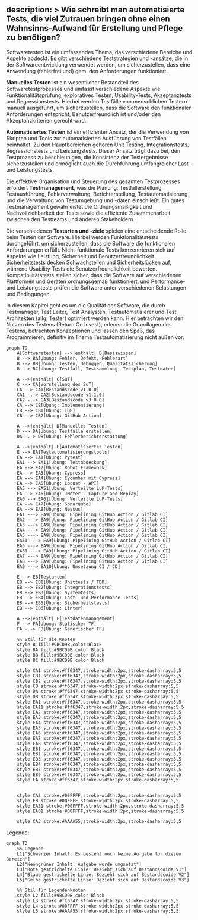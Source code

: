 description: >
  Wie schreibt man automatisierte Tests, die viel Zutrauen bringen
  ohne einen Wahnsinns-Aufwand für Erstellung und Pflege zu benötigen?
---

Softwaretesten ist ein umfassendes Thema, das verschiedene Bereiche und Aspekte abdeckt. Es gibt verschiedene
Teststrategien und -ansätze, die in der Softwareentwicklung verwendet werden, um sicherzustellen, dass eine Anwendung
(fehlerfrei und) gem. den Anforderungen funktioniert.

**Manuelles Testen** ist ein wesentlicher Bestandteil des Softwaretestprozesses und umfasst verschiedene Aspekte wie
Funktionalitätsprüfung, exploratives Testen, Usability-Tests, Akzeptanztests und Regressionstests. Hierbei werden
Testfälle von menschlichen Testern manuell ausgeführt, um sicherzustellen, dass die Software den funktionalen
Anforderungen entspricht, Benutzerfreundlich ist und/oder den Akzeptanzkriterien gerecht wird.

**Automatisiertes Testen** ist ein effizienter Ansatz, der die Verwendung von Skripten und Tools zur automatisierten
Ausführung von Testfällen beinhaltet. Zu den Hauptbereichen gehören Unit Testing, Integrationstests, Regressionstests
und Leistungstests. Dieser Ansatz trägt dazu bei, den Testprozess zu beschleunigen, die Konsistenz der Testergebnisse
sicherzustellen und ermöglicht auch die Durchführung umfangreicher Last- und Leistungstests.

Die effektive Organisation und Steuerung des gesamten Testprozesses erfordert **Testmanagement**, was die Planung,
Testfallerstellung, Testausführung, Fehlerverwaltung, Berichterstellung, Testautomatisierung und die Verwaltung von
Testumgebung und -daten einschließt. Ein gutes Testmanagement gewährleistet die Ordnungsmäßigkeit und
Nachvollziehbarkeit der Tests sowie die effiziente Zusammenarbeit zwischen den Testteams und anderen Stakeholdern.

Die verschiedenen **Testarten und -ziele** spielen eine entscheidende Rolle beim Testen der Software. Hierbei werden
Funktionalitätstests durchgeführt, um sicherzustellen, dass die Software die funktionalen Anforderungen erfüllt.
Nicht-funktionale Tests konzentrieren sich auf Aspekte wie Leistung, Sicherheit und Benutzerfreundlichkeit.
Sicherheitstests decken Schwachstellen und Sicherheitslücken auf, während Usability-Tests die Benutzerfreundlichkeit
bewerten. Kompatibilitätstests stellen sicher, dass die Software auf verschiedenen Plattformen und Geräten
ordnungsgemäß funktioniert, und Performance- und Leistungstests prüfen die Software unter verschiedenen Belastungen
und Bedingungen.

In diesem Kapitel geht es um die Qualität der Software, die durch Testmanager, Test Leiter, Test Analysten,
Testautomatisierer und Test Architekten (allg. Tester) optimiert werden kann. Hier betrachten wir den Nutzen des
Testens (Return On Invest), erlenen die Grundlagen des Testens, betrachten Konzeptionen und lassen den Spaß, das
Programmieren, definitiv im Thema Testautomatisierung nicht außen vor.

```mermaid
graph TD
    A[Softwaretesten] -->|enthält| B[Basiswissen]
    B --> BA[Übung: Fehler, Defekt, Fehlerart]
    B --> BB[Übung: Testen, Debuggen, Qualitätssicherung]
    B --> BC[Übung: Testfall, Testsammlung, Testplan, Testdaten]

    A -->|enthält| C[SuT]
    C --> CA[Vorstellung des SuT]
    CA --> CA1[Bestandscode v1.0.0]
    CA1 -.-> CA2[Bestandscode v1.1.0]
    CA2 -.-> CA3[Bestandscode v3.0.0]
    CA --> CB[Übung: Implementierung]
    CB --> CB1[Übung: IDE]
    CB --> CB2[Übung: GitHub Action]

    A -->|enthält| D[Manuelles Testen]
    D --> DA[Übung: Testfälle erstellen]
    DA -.-> DB[Übung: Fehlerberichterstattung]

    A -->|enthält| E[Automatisiertes Testen]
    E --> EA[Testautomatisierungstools]
    EA --> EA1[Übung: Pytest]
    EA1 --> EA11[Übung: Testabdeckung]
    EA --> EA2[Übung: Robot Framework]
    EA --> EA3[Übung: Cypress]
    EA --> EA4[Übung: Cycumber mit Cypress]
    EA --> EA5[Übung: Locust - API]
    EA5 --> EA51[Übung: Verteilte LuP-Tests]
    EA --> EA6[Übung: JMeter - Capture and Replay]
    EA6 --> EA61[Übung: Verteilte LuP-Tests]
    EA --> EA7[Übung: SonarQube]
    EA --> EA8[Übung: Nessus]
    EA1 ---> EA9[Übung: Pipelining GitHub Action / Gitlab CI]
    EA2 ---> EA9[Übung: Pipelining GitHub Action / Gitlab CI]
    EA3 ---> EA9[Übung: Pipelining GitHub Action / Gitlab CI]
    EA4 ---> EA9[Übung: Pipelining GitHub Action / Gitlab CI]
    EA5 ---> EA9[Übung: Pipelining GitHub Action / Gitlab CI]
    EA51 ---> EA9[Übung: Pipelining GitHub Action / Gitlab CI]
    EA6 ---> EA9[Übung: Pipelining GitHub Action / Gitlab CI]
    EA61 ---> EA9[Übung: Pipelining GitHub Action / Gitlab CI]
    EA7 ---> EA9[Übung: Pipelining GitHub Action / Gitlab CI]
    EA8 ---> EA9[Übung: Pipelining GitHub Action / Gitlab CI]
    EA9 ---> EA10[Übung: Umsetzung CI / CD]

    E --> EB[Testarten]
    EB --> EB1[Übung: Unittests / TDD]
    EB --> EB2[Übung: Integrationstests]
    EB --> EB3[Übung: Systemtests]
    EB --> EB4[Übung: Last- und Performance Tests]
    EB --> EB5[Übung: Sicherheitstests]
    EB --> EB6[Übung: Linter]

    A -->|enthält| F[Testdatenmanagement]
    F --> FA[Übung: Statischer TF]
    FA -.-> FB[Übung: Generischer TF]

    %% Stil für die Knoten
    style B fill:#9BCD9B,color:Black
    style BA fill:#9BCD9B,color:Black
    style BB fill:#9BCD9B,color:Black
    style BC fill:#9BCD9B,color:Black

    style CA1 stroke:#ff6347,stroke-width:2px,stroke-dasharray:5,5
    style CB1 stroke:#ff6347,stroke-width:2px,stroke-dasharray:5,5 
    style CB2 stroke:#ff6347,stroke-width:2px,stroke-dasharray:5,5 
    style CB stroke:#ff6347,stroke-width:2px,stroke-dasharray:5,5 
    style DA stroke:#ff6347,stroke-width:2px,stroke-dasharray:5,5
    style DB stroke:#ff6347,stroke-width:2px,stroke-dasharray:5,5
    style EA1 stroke:#ff6347,stroke-width:2px,stroke-dasharray:5,5
    style EA11 stroke:#ff6347,stroke-width:2px,stroke-dasharray:5,5
    style EA2 stroke:#ff6347,stroke-width:2px,stroke-dasharray:5,5
    style EA3 stroke:#ff6347,stroke-width:2px,stroke-dasharray:5,5
    style EA4 stroke:#ff6347,stroke-width:2px,stroke-dasharray:5,5
    style EA5 stroke:#ff6347,stroke-width:2px,stroke-dasharray:5,5
    style EA6 stroke:#ff6347,stroke-width:2px,stroke-dasharray:5,5
    style EA7 stroke:#ff6347,stroke-width:2px,stroke-dasharray:5,5
    style EA8 stroke:#ff6347,stroke-width:2px,stroke-dasharray:5,5
    style EB1 stroke:#ff6347,stroke-width:2px,stroke-dasharray:5,5
    style EB2 stroke:#ff6347,stroke-width:2px,stroke-dasharray:5,5
    style EB3 stroke:#ff6347,stroke-width:2px,stroke-dasharray:5,5
    style EB4 stroke:#ff6347,stroke-width:2px,stroke-dasharray:5,5
    style EB5 stroke:#ff6347,stroke-width:2px,stroke-dasharray:5,5
    style EB6 stroke:#ff6347,stroke-width:2px,stroke-dasharray:5,5
    style FA stroke:#ff6347,stroke-width:2px,stroke-dasharray:5,5


    style CA2 stroke:#00FFFF,stroke-width:2px,stroke-dasharray:5,5
    style FB stroke:#00FFFF,stroke-width:2px,stroke-dasharray:5,5
    style EA51 stroke:#00FFFF,stroke-width:2px,stroke-dasharray:5,5
    style EA61 stroke:#00FFFF,stroke-width:2px,stroke-dasharray:5,5

    style CA3 stroke:#AAAA55,stroke-width:2px,stroke-dasharray:5,5
```

Legende:

```mermaid
graph TD    
    %% Legende
    L1["Schwarzer Inhalt: Es besteht noch keine Aufgabe für diesen Bereich"]
    L2["Neongrüner Inhalt: Aufgabe wurde umgsetzt"]
    L3["Rote gestrichelte Linie: Bezieht sich auf Bestandscoide V1"]
    L4["Blaue gestrichelte Linie: Bezieht sich auf Bestandscoide V2"]
    L5["Gelbe gestrichelte Linie: Bezieht sich auf Bestandscoide V3"]

    %% Stil für Legendenknoten
    style L2 fill:#9BCD9B,color:Black
    style L3 stroke:#ff6347,stroke-width:2px,stroke-dasharray:5,5
    style L4 stroke:#00FFFF,stroke-width:2px,stroke-dasharray:5,5
    style L5 stroke:#AAAA55,stroke-width:2px,stroke-dasharray:5,5
```